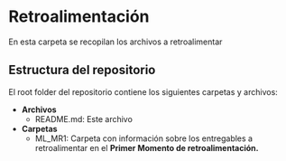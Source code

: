# Retroalimentación
En esta carpeta se recopilan los archivos a retroalimentar
 
## Estructura del repositorio
El root folder del repositorio contiene los siguientes carpetas y archivos:

* **Archivos**
  * README.md: Este archivo 
* **Carpetas**
  * ML_MR1: Carpeta con información sobre los entregables a retroalimentar en el **Primer Momento de retroalimentación.**
